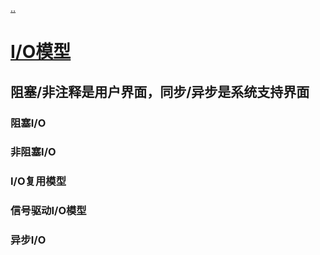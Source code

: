 [..](./../basis-standard/index.md)
# [I/O模型](https://matt33.com/2017/08/12/java-nio/)

## 阻塞/非注释是用户界面，同步/异步是系统支持界面

### 阻塞I/O

### 非阻塞I/O

### I/O复用模型

### 信号驱动I/O模型

### 异步I/O